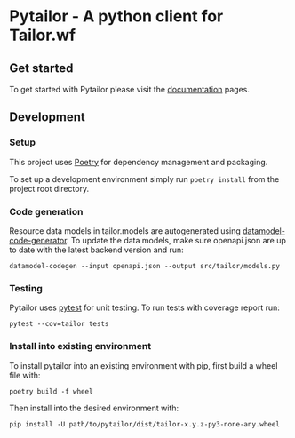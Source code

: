 # Pytailor - A python client for Tailor.wf

## Get started
To get started with Pytailor please visit the [documentation]() pages.

## Development
### Setup
This project uses [Poetry](https://python-poetry.org/docs/) for dependency management and
packaging.

To set up a development environment simply run `poetry install` from the project root
directory.

### Code generation
Resource data models in tailor.models are autogenerated using
[datamodel-code-generator](https://github.com/koxudaxi/datamodel-code-generator).
To update the data models, make sure openapi.json are up to date with the latest backend
version and run:

`datamodel-codegen --input openapi.json --output src/tailor/models.py`

### Testing
Pytailor uses [pytest](https://docs.pytest.org/en/stable/) for unit testing. To run tests
with coverage report run:
 
`pytest --cov=tailor tests`

### Install into existing environment
To install pytailor into an existing environment with pip, first build a wheel file with:

`poetry build -f wheel`

Then install into the desired environment with:

`pip install -U path/to/pytailor/dist/tailor-x.y.z-py3-none-any.wheel`
